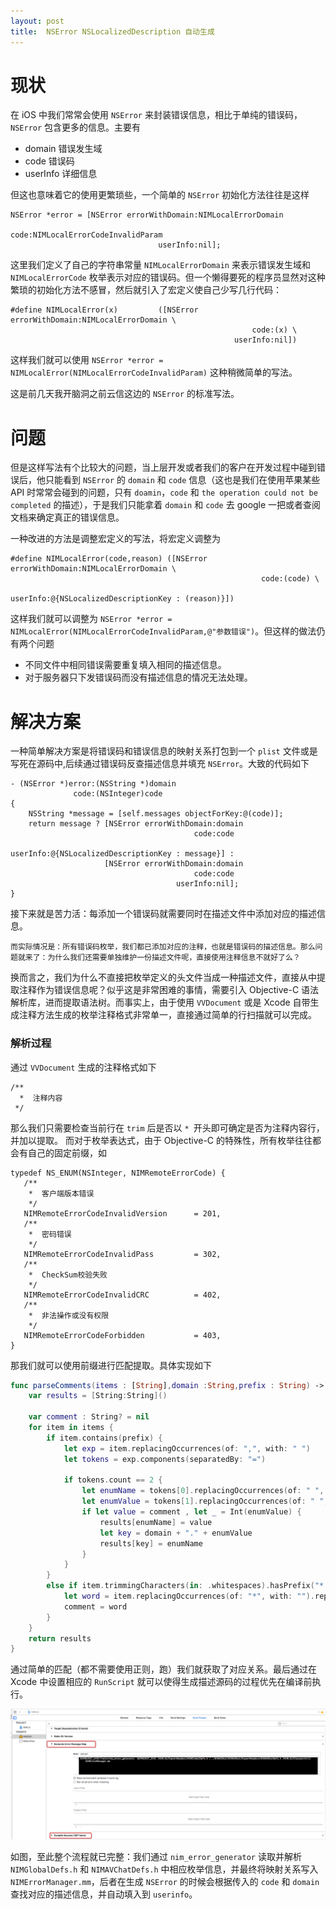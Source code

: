 ```yaml
---
layout: post
title:  NSError NSLocalizedDescription 自动生成
---
```


# 现状

在 iOS 中我们常常会使用 `NSError` 来封装错误信息，相比于单纯的错误码，`NSError` 包含更多的信息。主要有

* domain 错误发生域
* code 错误码
* userInfo 详细信息

但这也意味着它的使用更繁琐些，一个简单的 `NSError` 初始化方法往往是这样

```objc
NSError *error = [NSError errorWithDomain:NIMLocalErrorDomain
                                     code:NIMLocalErrorCodeInvalidParam
                                 userInfo:nil];
```

这里我们定义了自己的字符串常量 `NIMLocalErrorDomain` 来表示错误发生域和 `NIMLocalErrorCode` 枚举表示对应的错误码。但一个懒得要死的程序员显然对这种繁琐的初始化方法不感冒，然后就引入了宏定义使自己少写几行代码：

```objc
#define NIMLocalError(x)         ([NSError errorWithDomain:NIMLocalErrorDomain \
                                                      code:(x) \
                                                  userInfo:nil])
```

这样我们就可以使用 `NSError *error = NIMLocalError(NIMLocalErrorCodeInvalidParam)` 这种稍微简单的写法。

这是前几天我开脑洞之前云信这边的 `NSError` 的标准写法。


# 问题

但是这样写法有个比较大的问题，当上层开发或者我们的客户在开发过程中碰到错误后，他只能看到 `NSError` 的 `domain` 和 `code` 信息（这也是我们在使用苹果某些 API 时常常会碰到的问题，只有 `doamin`，`code` 和 `the operation could not be completed` 的描述），于是我们只能拿着 `domain` 和 `code` 去 google 一把或者查阅文档来确定真正的错误信息。

一种改进的方法是调整宏定义的写法，将宏定义调整为

```objc
#define NIMLocalError(code,reason) ([NSError errorWithDomain:NIMLocalErrorDomain \
                                                        code:(code) \
                                                    userInfo:@{NSLocalizedDescriptionKey : (reason)}])
```

这样我们就可以调整为 `NSError *error = NIMLocalError(NIMLocalErrorCodeInvalidParam,@"参数错误")`。但这样的做法仍有两个问题

* 不同文件中相同错误需要重复填入相同的描述信息。
* 对于服务器只下发错误码而没有描述信息的情况无法处理。

# 解决方案

一种简单解决方案是将错误码和错误信息的映射关系打包到一个 `plist` 文件或是写死在源码中,后续通过错误码反查描述信息并填充 `NSError`。大致的代码如下

```objc
- (NSError *)error:(NSString *)domain
              code:(NSInteger)code
{
    NSString *message = [self.messages objectForKey:@(code)];
    return message ? [NSError errorWithDomain:domain
                                   	     code:code
                                     userInfo:@{NSLocalizedDescriptionKey : message}] :
                     [NSError errorWithDomain:domain
                                   	     code:code
                                     userInfo:nil];          
}
```

接下来就是苦力活：每添加一个错误码就需要同时在描述文件中添加对应的描述信息。

`而实际情况是：所有错误码枚举，我们都已添加对应的注释，也就是错误码的描述信息。那么问题就来了：为什么我们还需要单独维护一份描述文件呢，直接使用注释信息不就好了么？`

换而言之，我们为什么不直接把枚举定义的头文件当成一种描述文件，直接从中提取注释作为错误信息呢？似乎这是非常困难的事情，需要引入 Objective-C 语法解析库，进而提取语法树。而事实上，由于使用 `VVDocument` 或是 Xcode 自带生成注释方法生成的枚举注释格式非常单一，直接通过简单的行扫描就可以完成。

### 解析过程

通过 `VVDocument` 生成的注释格式如下

```objc
/**
  *  注释内容
 */
 ```
那么我们只需要检查当前行在 `trim` 后是否以 `* `开头即可确定是否为注释内容行，并加以提取。
而对于枚举表达式，由于 Objective-C 的特殊性，所有枚举往往都会有自己的固定前缀，如
 
 ```objc
 typedef NS_ENUM(NSInteger, NIMRemoteErrorCode) {
    /**
     *  客户端版本错误
     */
    NIMRemoteErrorCodeInvalidVersion      = 201,
    /**
     *  密码错误
     */
    NIMRemoteErrorCodeInvalidPass         = 302,
    /**
     *  CheckSum校验失败
     */
    NIMRemoteErrorCodeInvalidCRC          = 402,
    /**
     *  非法操作或没有权限
     */
    NIMRemoteErrorCodeForbidden           = 403,
}
```

那我们就可以使用前缀进行匹配提取。具体实现如下

```swift
func parseComments(items : [String],domain :String,prefix : String) -> [String:String] {
    var results = [String:String]()
    
    var comment : String? = nil
    for item in items {
        if item.contains(prefix) {
            let exp = item.replacingOccurrences(of: ",", with: " ")
            let tokens = exp.components(separatedBy: "=")

            if tokens.count == 2 {
                let enumName = tokens[0].replacingOccurrences(of: " ", with: "")
                let enumValue = tokens[1].replacingOccurrences(of: " ", with: "")
                if let value = comment , let _ = Int(enumValue) {
                    results[enumName] = value
                    let key = domain + "." + enumValue
                    results[key] = enumName
                }
            }
        }
        else if item.trimmingCharacters(in: .whitespaces).hasPrefix("* ") {
            let word = item.replacingOccurrences(of: "*", with: "").replacingOccurrences(of: " ", with: "")
            comment = word
        }
    }
    return results
}
```
通过简单的匹配（都不需要使用正则，跑）我们就获取了对应关系。最后通过在 Xcode 中设置相应的 `RunScript` 就可以使得生成描述源码的过程优先在编译前执行。

![](/images/xcrunscript.jpg)

如图，至此整个流程就已完整：我们通过 `nim_error_generator` 读取并解析 `NIMGlobalDefs.h` 和 `NIMAVChatDefs.h` 中相应枚举信息，并最终将映射关系写入 `NIMErrorManager.mm`，后者在生成 `NSError` 的时候会根据传入的 `code` 和 `domain` 查找对应的描述信息，并自动填入到 `userinfo`。




